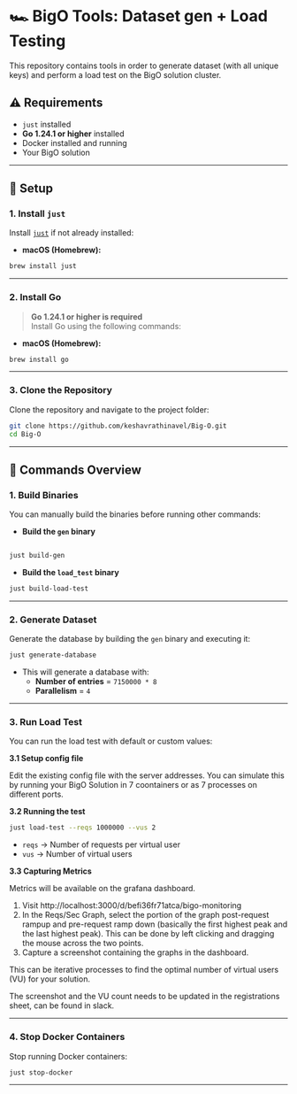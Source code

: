 
# 🏎️ BigO Tools: Dataset gen + Load Testing
This repository contains tools in order to generate dataset (with all unique keys) and perform a load test on the BigO solution cluster.

## ⚠️ **Requirements**
- `just` installed
- **Go 1.24.1 or higher** installed
- Docker installed and running
- Your BigO solution
---

## 🚀 **Setup**
### **1. Install `just`**
Install [`just`](https://github.com/casey/just) if not already installed:

- **macOS (Homebrew):**  
```bash
brew install just
```

---

### **2. Install Go**
> **Go 1.24.1 or higher is required**  
Install Go using the following commands:

- **macOS (Homebrew):**  
```bash
brew install go
```

---

### **3. Clone the Repository**
Clone the repository and navigate to the project folder:

```bash
git clone https://github.com/keshavrathinavel/Big-O.git
cd Big-O
```

---

## 📄 **Commands Overview**

### **1. Build Binaries**
You can manually build the binaries before running other commands:

- **Build the `gen` binary**  
```bash

just build-gen
```

- **Build the `load_test` binary**  
```bash
just build-load-test
```

---

### **2. Generate Dataset**
Generate the database by building the `gen` binary and executing it:
```bash
just generate-database
```
- This will generate a database with:
  - **Number of entries** = `7150000 * 8`
  - **Parallelism** = `4`

---

### **3. Run Load Test**
You can run the load test with default or custom values:

**3.1 Setup config file**

Edit the existing config file with the server addresses. You can simulate this by running your BigO Solution in 7 coontainers or as 7 processes on different ports.

**3.2 Running the test**  
```bash
just load-test --reqs 1000000 --vus 2
```

- `reqs` → Number of requests per virtual user
- `vus` → Number of virtual users

**3.3 Capturing Metrics**

Metrics will be available on the grafana dashboard.

1. Visit http://localhost:3000/d/befi36fr71atca/bigo-monitoring
2. In the Reqs/Sec Graph, select the portion of the graph post-request rampup and pre-request ramp down (basically the first highest peak and the last highest peak). This can be done by left clicking and dragging the mouse across the two points.
3. Capture a screenshot containing the graphs in the dashboard.

This can be iterative processes to find the optimal number of virtual users (VU) for your solution.

The screenshot and the VU count needs to be updated in the registrations sheet, can be found in slack.

---

### **4. Stop Docker Containers**
Stop running Docker containers:
```bash
just stop-docker
```

---
